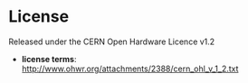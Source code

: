 # License

Released under the CERN Open Hardware Licence v1.2

- **license terms**: http://www.ohwr.org/attachments/2388/cern_ohl_v_1_2.txt
